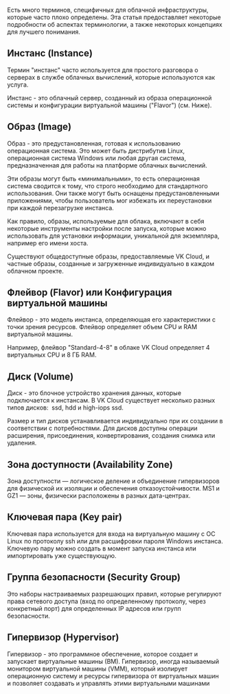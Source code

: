 Есть много терминов, специфичных для облачной инфраструктуры, которые часто плохо определены. Эта статья предоставляет некоторые подробности об аспектах терминологии, а также некоторых концепциях для лучшего понимания.

## Инстанс (Instance)

Термин "инстанс" часто используется для простого разговора о серверах в службе облачных вычислений, которые используются как услуга.

Инстанс - это облачный сервер, созданный из образа операционной системы и конфигурации виртуальной машины ("Flavor") (см. Ниже).

## Образ (Image)

Образ - это предустановленная, готовая к использованию операционная система. Это может быть дистрибутив Linux, операционная система Windows или любая другая система, предназначенная для работы на платформе облачных вычислений.

Эти образы могут быть «минимальными», то есть операционная система сводится к тому, что строго необходимо для стандартного использования. Они также могут быть оснащены предустановленными приложениями, чтобы пользователь мог избежать их переустановки при каждой перезагрузке инстанса.

Как правило, образы, используемые для облака, включают в себя некоторые инструменты настройки после запуска, которые можно использовать для установки информации, уникальной для экземпляра, например его имени хоста.

Существуют общедоступные образы, предоставляемые VK Cloud, и частные образы, созданные и загруженные индивидуально в каждом облачном проекте.

## Флейвор (Flavor) или Конфигурация виртуальной машины

Флейвор - это модель инстанса, определяющая его характеристики с точки зрения ресурсов. Флейвор определяет объем CPU и RAM виртуальной машины.

Например, флейвор "Standard-4-8" в облаке VK Cloud определяет 4 виртуальных CPU и 8 ГБ RAM.

## Диск (Volume)

Диск - это блочное устройство хранения данных, которые подключается к инстансам. В VK Cloud существует несколько разных типов дисков:  ssd, hdd и high-iops ssd.

Размер и тип дисков устанавливается индивидуально при их создании в соответствии с потребностями. Для дисков доступны операции расширения, присоединения, конвертирования, создания снимка или удаления.

## Зона доступности (Availability Zone)

Зона доступности — логическое деление и объединение гипервизоров для физической их изоляции и обеспечения отказоустойчивости. MS1 и GZ1 — зоны, физически расположены в разных дата-центрах.

## Ключевая пара (Key pair)

Ключевая пара используется для входа на виртуальную машину с ОС Linux по протоколу ssh или для расшифровки пароля Windows инстанса. Ключевую пару можно создать в момент запуска инстанса или импортировать уже существующую.

## Группа безопасности (Security Group)

Это наборы настраиваемых разрешающих правил, которые регулируют права сетевого доступа (вход по определенному протоколу, через конкретный порт) для определенных IP адресов или групп безопасности.

## Гипервизор (Hypervisor)

Гипервизор - это программное обеспечение, которое создает и запускает виртуальные машины (ВМ). Гипервизор, иногда называемый монитором виртуальной машины (VMM), который изолирует операционную систему и ресурсы гипервизора от виртуальных машин и позволяет создавать и управлять этими виртуальными машинами
